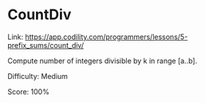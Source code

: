 # CountDiv

Link: <https://app.codility.com/programmers/lessons/5-prefix_sums/count_div/>

Compute number of integers divisible by k in range [a..b].

Difficulty: Medium

Score: 100%
